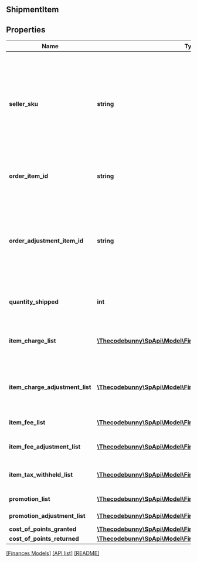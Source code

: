 ## ShipmentItem

## Properties

Name | Type | Description | Notes
------------ | ------------- | ------------- | -------------
**seller_sku** | **string** | The seller SKU of the item. The seller SKU is qualified by the seller&#39;s seller ID, which is included with every call to the Selling Partner API. | [optional]
**order_item_id** | **string** | An Amazon-defined order item identifier. | [optional]
**order_adjustment_item_id** | **string** | An Amazon-defined order adjustment identifier defined for refunds, guarantee claims, and chargeback events. | [optional]
**quantity_shipped** | **int** | The number of items shipped. | [optional]
**item_charge_list** | [**\Thecodebunny\SpApi\Model\Finances\ChargeComponent[]**](ChargeComponent.md) | A list of charge information on the seller&#39;s account. | [optional]
**item_charge_adjustment_list** | [**\Thecodebunny\SpApi\Model\Finances\ChargeComponent[]**](ChargeComponent.md) | A list of charge information on the seller&#39;s account. | [optional]
**item_fee_list** | [**\Thecodebunny\SpApi\Model\Finances\FeeComponent[]**](FeeComponent.md) | A list of fee component information. | [optional]
**item_fee_adjustment_list** | [**\Thecodebunny\SpApi\Model\Finances\FeeComponent[]**](FeeComponent.md) | A list of fee component information. | [optional]
**item_tax_withheld_list** | [**\Thecodebunny\SpApi\Model\Finances\TaxWithheldComponent[]**](TaxWithheldComponent.md) | A list of information about taxes withheld. | [optional]
**promotion_list** | [**\Thecodebunny\SpApi\Model\Finances\Promotion[]**](Promotion.md) | A list of promotions. | [optional]
**promotion_adjustment_list** | [**\Thecodebunny\SpApi\Model\Finances\Promotion[]**](Promotion.md) | A list of promotions. | [optional]
**cost_of_points_granted** | [**\Thecodebunny\SpApi\Model\Finances\Currency**](Currency.md) |  | [optional]
**cost_of_points_returned** | [**\Thecodebunny\SpApi\Model\Finances\Currency**](Currency.md) |  | [optional]

[[Finances Models]](../) [[API list]](../../Api) [[README]](../../../README.md)
